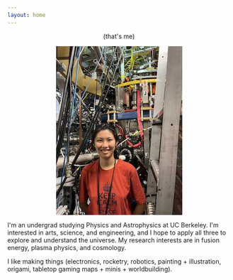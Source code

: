 ```yaml
---
layout: home
---
```


<p style="text-align: center;">
(that's me)
</p>

<img style="display: block; margin: auto;"
src="/images/profile_new.jpg">

I'm an undergrad studying Physics and Astrophysics at UC Berkeley. I'm interested in arts, science, and engineering, and I hope to apply all three to explore and understand the universe. My research interests are in fusion energy, plasma physics, and cosmology. 

I like making things (electronics, rocketry, robotics, painting + illustration, origami, tabletop gaming maps + minis + worldbuilding).

